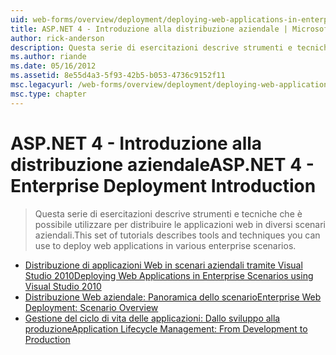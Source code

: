 ```yaml
---
uid: web-forms/overview/deployment/deploying-web-applications-in-enterprise-scenarios/index
title: ASP.NET 4 - Introduzione alla distribuzione aziendale | Microsoft Docs
author: rick-anderson
description: Questa serie di esercitazioni descrive strumenti e tecniche che è possibile utilizzare per distribuire le applicazioni web in diversi scenari aziendali.
ms.author: riande
ms.date: 05/16/2012
ms.assetid: 8e55d4a3-5f93-42b5-b053-4736c9152f11
msc.legacyurl: /web-forms/overview/deployment/deploying-web-applications-in-enterprise-scenarios
msc.type: chapter
---
```

<a name="aspnet-4---enterprise-deployment-introduction"></a><span data-ttu-id="dea8a-103">ASP.NET 4 - Introduzione alla distribuzione aziendale</span><span class="sxs-lookup"><span data-stu-id="dea8a-103">ASP.NET 4 - Enterprise Deployment Introduction</span></span>
====================
> <span data-ttu-id="dea8a-104">Questa serie di esercitazioni descrive strumenti e tecniche che è possibile utilizzare per distribuire le applicazioni web in diversi scenari aziendali.</span><span class="sxs-lookup"><span data-stu-id="dea8a-104">This set of tutorials describes tools and techniques you can use to deploy web applications in various enterprise scenarios.</span></span>


- [<span data-ttu-id="dea8a-105">Distribuzione di applicazioni Web in scenari aziendali tramite Visual Studio 2010</span><span class="sxs-lookup"><span data-stu-id="dea8a-105">Deploying Web Applications in Enterprise Scenarios using Visual Studio 2010</span></span>](deploying-web-applications-in-enterprise-scenarios.md)
- [<span data-ttu-id="dea8a-106">Distribuzione Web aziendale: Panoramica dello scenario</span><span class="sxs-lookup"><span data-stu-id="dea8a-106">Enterprise Web Deployment: Scenario Overview</span></span>](enterprise-web-deployment-scenario-overview.md)
- [<span data-ttu-id="dea8a-107">Gestione del ciclo di vita delle applicazioni: Dallo sviluppo alla produzione</span><span class="sxs-lookup"><span data-stu-id="dea8a-107">Application Lifecycle Management: From Development to Production</span></span>](application-lifecycle-management-from-development-to-production.md)
